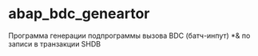 abap_bdc_geneartor
==================

Программа генерации подпрограммы вызова BDC (батч-инпут)  *&amp; по записи в транзакции SHDB
